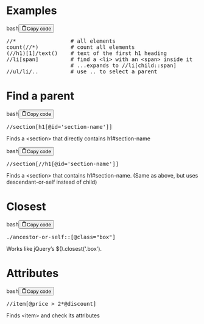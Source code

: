 <h1>Examples</h1>
<div class="code-element"><div class="lang-line"><text>bash</text><button class="copy-button" id="code628b" onclick="copyCode(code628, code628b)"><svg stroke="currentColor" fill="none" stroke-width="2" viewBox="0 0 24 24" stroke-linecap="round" stroke-linejoin="round" class="h-4 w-4" height="1em" width="1em" xmlns="http://www.w3.org/2000/svg"><path d="M16 4h2a2 2 0 0 1 2 2v14a2 2 0 0 1-2 2H6a2 2 0 0 1-2-2V6a2 2 0 0 1 2-2h2"></path><rect x="8" y="2" width="8" height="4" rx="1" ry="1"></rect></svg><text>Copy code</text></button></div><div class="code" id="code628"><div class="highlight"><pre><span></span>//*<span class="w">                 </span><span class="c1"># all elements</span>
count<span class="o">(</span>//*<span class="o">)</span><span class="w">          </span><span class="c1"># count all elements</span>
<span class="o">(</span>//h1<span class="o">)[</span><span class="m">1</span><span class="o">]</span>/text<span class="o">()</span><span class="w">    </span><span class="c1"># text of the first h1 heading</span>
//li<span class="o">[</span>span<span class="o">]</span><span class="w">          </span><span class="c1"># find a &lt;li&gt; with an &lt;span&gt; inside it</span>
<span class="w">                    </span><span class="c1"># ...expands to //li[child::span]</span>
//ul/li/..<span class="w">          </span><span class="c1"># use .. to select a parent</span>
</pre></div></div></div>

<h1>Find a parent</h1>
<div class="code-element"><div class="lang-line"><text>bash</text><button class="copy-button" id="code629b" onclick="copyCode(code629, code629b)"><svg stroke="currentColor" fill="none" stroke-width="2" viewBox="0 0 24 24" stroke-linecap="round" stroke-linejoin="round" class="h-4 w-4" height="1em" width="1em" xmlns="http://www.w3.org/2000/svg"><path d="M16 4h2a2 2 0 0 1 2 2v14a2 2 0 0 1-2 2H6a2 2 0 0 1-2-2V6a2 2 0 0 1 2-2h2"></path><rect x="8" y="2" width="8" height="4" rx="1" ry="1"></rect></svg><text>Copy code</text></button></div><div class="code" id="code629"><div class="highlight"><pre><span></span>//section<span class="o">[</span>h1<span class="o">[</span>@id<span class="o">=</span><span class="s1">&#39;section-name&#39;</span><span class="o">]]</span>
</pre></div></div></div>

<p>Finds a &lt;section&gt; that directly contains h1#section-name</p>
<div class="code-element"><div class="lang-line"><text>bash</text><button class="copy-button" id="code630b" onclick="copyCode(code630, code630b)"><svg stroke="currentColor" fill="none" stroke-width="2" viewBox="0 0 24 24" stroke-linecap="round" stroke-linejoin="round" class="h-4 w-4" height="1em" width="1em" xmlns="http://www.w3.org/2000/svg"><path d="M16 4h2a2 2 0 0 1 2 2v14a2 2 0 0 1-2 2H6a2 2 0 0 1-2-2V6a2 2 0 0 1 2-2h2"></path><rect x="8" y="2" width="8" height="4" rx="1" ry="1"></rect></svg><text>Copy code</text></button></div><div class="code" id="code630"><div class="highlight"><pre><span></span>//section<span class="o">[</span>//h1<span class="o">[</span>@id<span class="o">=</span><span class="s1">&#39;section-name&#39;</span><span class="o">]]</span>
</pre></div></div></div>

<p>Finds a &lt;section&gt; that contains h1#section-name.
(Same as above, but uses descendant-or-self instead of child)</p>
<h1>Closest</h1>
<div class="code-element"><div class="lang-line"><text>bash</text><button class="copy-button" id="code631b" onclick="copyCode(code631, code631b)"><svg stroke="currentColor" fill="none" stroke-width="2" viewBox="0 0 24 24" stroke-linecap="round" stroke-linejoin="round" class="h-4 w-4" height="1em" width="1em" xmlns="http://www.w3.org/2000/svg"><path d="M16 4h2a2 2 0 0 1 2 2v14a2 2 0 0 1-2 2H6a2 2 0 0 1-2-2V6a2 2 0 0 1 2-2h2"></path><rect x="8" y="2" width="8" height="4" rx="1" ry="1"></rect></svg><text>Copy code</text></button></div><div class="code" id="code631"><div class="highlight"><pre><span></span>./ancestor-or-self::<span class="o">[</span>@class<span class="o">=</span><span class="s2">&quot;box&quot;</span><span class="o">]</span>
</pre></div></div></div>

<p>Works like jQuery’s $().closest('.box').</p>
<h1>Attributes</h1>
<div class="code-element"><div class="lang-line"><text>bash</text><button class="copy-button" id="code632b" onclick="copyCode(code632, code632b)"><svg stroke="currentColor" fill="none" stroke-width="2" viewBox="0 0 24 24" stroke-linecap="round" stroke-linejoin="round" class="h-4 w-4" height="1em" width="1em" xmlns="http://www.w3.org/2000/svg"><path d="M16 4h2a2 2 0 0 1 2 2v14a2 2 0 0 1-2 2H6a2 2 0 0 1-2-2V6a2 2 0 0 1 2-2h2"></path><rect x="8" y="2" width="8" height="4" rx="1" ry="1"></rect></svg><text>Copy code</text></button></div><div class="code" id="code632"><div class="highlight"><pre><span></span>//item<span class="o">[</span>@price<span class="w"> </span>&gt;<span class="w"> </span><span class="m">2</span>*@discount<span class="o">]</span>
</pre></div></div></div>

<p>Finds &lt;item&gt; and check its attributes</p>